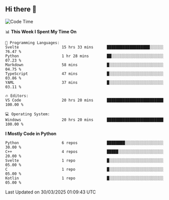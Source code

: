 ## Hi there 👋

<!--START_SECTION:waka-->
![Code Time](http://img.shields.io/badge/Code%20Time-120%20hrs%2054%20mins-blue)

📊 **This Week I Spent My Time On** 

```text
💬 Programming Languages: 
Svelte                   15 hrs 33 mins      ███████████████████░░░░░░   76.47 % 
Python                   1 hr 28 mins        ██░░░░░░░░░░░░░░░░░░░░░░░   07.23 % 
Markdown                 58 mins             █░░░░░░░░░░░░░░░░░░░░░░░░   04.75 % 
TypeScript               47 mins             █░░░░░░░░░░░░░░░░░░░░░░░░   03.86 % 
YAML                     37 mins             █░░░░░░░░░░░░░░░░░░░░░░░░   03.11 % 

🔥 Editors: 
VS Code                  20 hrs 20 mins      █████████████████████████   100.00 % 

💻 Operating System: 
Windows                  20 hrs 20 mins      █████████████████████████   100.00 % 
```

**I Mostly Code in Python** 

```text
Python                   6 repos             ████████░░░░░░░░░░░░░░░░░   30.00 % 
C++                      4 repos             █████░░░░░░░░░░░░░░░░░░░░   20.00 % 
Svelte                   1 repo              █░░░░░░░░░░░░░░░░░░░░░░░░   05.00 % 
C                        1 repo              █░░░░░░░░░░░░░░░░░░░░░░░░   05.00 % 
Kotlin                   1 repo              █░░░░░░░░░░░░░░░░░░░░░░░░   05.00 % 
```




 Last Updated on 30/03/2025 01:09:43 UTC
<!--END_SECTION:waka-->
